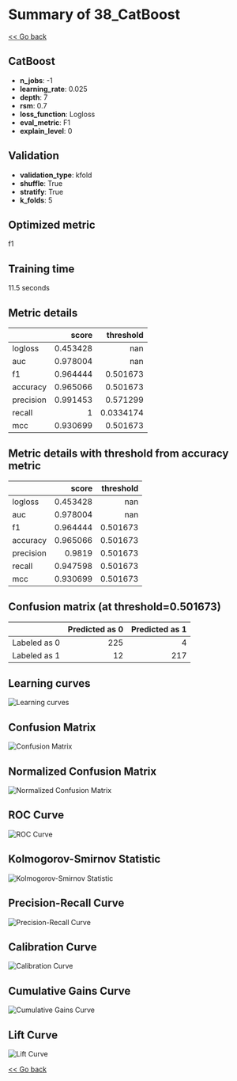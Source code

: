 # Summary of 38_CatBoost

[<< Go back](../README.md)


## CatBoost
- **n_jobs**: -1
- **learning_rate**: 0.025
- **depth**: 7
- **rsm**: 0.7
- **loss_function**: Logloss
- **eval_metric**: F1
- **explain_level**: 0

## Validation
 - **validation_type**: kfold
 - **shuffle**: True
 - **stratify**: True
 - **k_folds**: 5

## Optimized metric
f1

## Training time

11.5 seconds

## Metric details
|           |    score |   threshold |
|:----------|---------:|------------:|
| logloss   | 0.453428 | nan         |
| auc       | 0.978004 | nan         |
| f1        | 0.964444 |   0.501673  |
| accuracy  | 0.965066 |   0.501673  |
| precision | 0.991453 |   0.571299  |
| recall    | 1        |   0.0334174 |
| mcc       | 0.930699 |   0.501673  |


## Metric details with threshold from accuracy metric
|           |    score |   threshold |
|:----------|---------:|------------:|
| logloss   | 0.453428 |  nan        |
| auc       | 0.978004 |  nan        |
| f1        | 0.964444 |    0.501673 |
| accuracy  | 0.965066 |    0.501673 |
| precision | 0.9819   |    0.501673 |
| recall    | 0.947598 |    0.501673 |
| mcc       | 0.930699 |    0.501673 |


## Confusion matrix (at threshold=0.501673)
|              |   Predicted as 0 |   Predicted as 1 |
|:-------------|-----------------:|-----------------:|
| Labeled as 0 |              225 |                4 |
| Labeled as 1 |               12 |              217 |

## Learning curves
![Learning curves](learning_curves.png)
## Confusion Matrix

![Confusion Matrix](confusion_matrix.png)


## Normalized Confusion Matrix

![Normalized Confusion Matrix](confusion_matrix_normalized.png)


## ROC Curve

![ROC Curve](roc_curve.png)


## Kolmogorov-Smirnov Statistic

![Kolmogorov-Smirnov Statistic](ks_statistic.png)


## Precision-Recall Curve

![Precision-Recall Curve](precision_recall_curve.png)


## Calibration Curve

![Calibration Curve](calibration_curve_curve.png)


## Cumulative Gains Curve

![Cumulative Gains Curve](cumulative_gains_curve.png)


## Lift Curve

![Lift Curve](lift_curve.png)



[<< Go back](../README.md)
